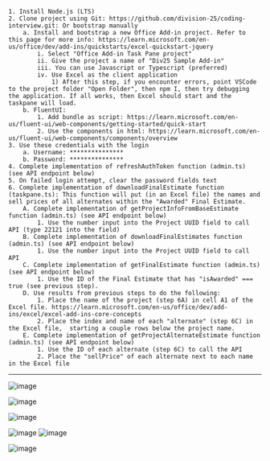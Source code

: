 	1. Install Node.js (LTS)
	2. Clone project using Git: https://github.com/division-25/coding-interview.git: Or bootstrap manually
		a. Install and bootstrap a new Office Add-in project. Refer to this page for more info: https://learn.microsoft.com/en-us/office/dev/add-ins/quickstarts/excel-quickstart-jquery
			i. Select "Office Add-in Task Pane project"
			ii. Give the project a name of "Div25 Sample Add-in"
			iii. You can use Javascript or Typescript (preferred)
			iv. Use Excel as the client application
				1) After this step, if you encounter errors, point VSCode to the project folder "Open Folder", then npm I, then try debugging the application. If all works, then Excel should start and the taskpane will load.
		b. FluentUI: 
			1. Add bundle as script: https://learn.microsoft.com/en-us/fluent-ui/web-components/getting-started/quick-start
			2. Use the components in html: https://learn.microsoft.com/en-us/fluent-ui/web-components/components/overview
	3. Use these credentials with the login
		a. Username: ***************
		b. Password: ***************
	4. Complete implementation of refreshAuthToken function (admin.ts) (see API endpoint below)
	5. On failed login attempt, clear the password fields text
	6. Complete implementation of downloadFinalEstimate function (taskpane.ts): This function will put (in an Excel file) the names and sell prices of all alternates within the "Awarded" Final Estimate.
		A. Complete implementation of getProjectInfoFromBaseEstimate function (admin.ts) (see API endpoint below)
			1. Use the number input into the Project UUID field to call API (type 22121 into the field)
		B. Complete implementation of downloadFinalEstimates function (admin.ts) (see API endpoint below)
			1. Use the number input into the Project UUID field to call API
		C. Complete implementation of getFinalEstimate function (admin.ts) (see API endpoint below)
			1. Use the ID of the Final Estimate that has "isAwarded" === true (see previous step).
		D. Use results from previous steps to do the following:
			1. Place the name of the project (step 6A) in cell A1 of the Excel file. https://learn.microsoft.com/en-us/office/dev/add-ins/excel/excel-add-ins-core-concepts
			2. Place the index and name of each "alternate" (step 6C) in the Excel file,  starting a couple rows below the project name.
		E. Complete implementation of getProjectAlternateEstimate function (admin.ts) (see API endpoint below)
			1. Use the ID of each alternate (step 6C) to call the API
			2. Place the "sellPrice" of each alternate next to each name in the Excel file
	
	
---------------------------------------------------------------------------------------------------------------------------------------------------------------------------------------------------------------------------------------------------------------

![image](https://github.com/user-attachments/assets/ea246a08-00fb-4a43-82fa-4b115f6092ba)

![image](https://github.com/user-attachments/assets/0e3a1be4-4a97-4a33-a98c-bb45e7945076)

![image](https://github.com/user-attachments/assets/9768a862-f4a3-4a6d-86fe-926028643e30)

![image](https://github.com/user-attachments/assets/c44baae5-12d1-467c-b0b5-b274f940c8e7)
![image](https://github.com/user-attachments/assets/f329580a-8182-42f9-970a-41f62348aea8)

![image](https://github.com/user-attachments/assets/30193a4b-f406-4831-b47c-a02744f7d30f)
